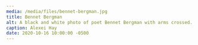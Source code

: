 ```yaml
---
media: /media/files/bennet-bergman.jpg
title: Bennet Bergman
alt: A black and white photo of poet Bennet Bergman with arms crossed.
caption: Alexei Hay
date: 2020-10-16 10:00:00 -0500
---
```

